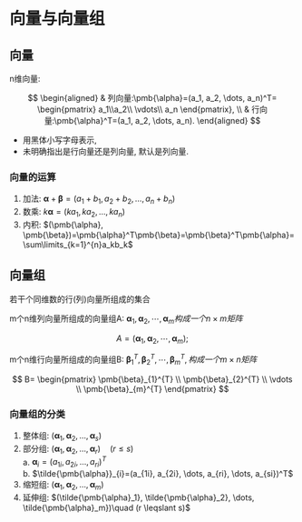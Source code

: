 # 向量与向量组

## 向量

n维向量:

$$
\begin{aligned}
	& 列向量:\pmb{\alpha}=(a_1, a_2, \dots, a_n)^T=
	\begin{pmatrix}
		a_1\\a_2\\ \vdots\\ a_n
	\end{pmatrix},
	\\
	& 行向量:\pmb{\alpha}^T=(a_1, a_2, \dots, a_n).
\end{aligned}
$$

- 用黑体小写字母表示,
- 未明确指出是行向量还是列向量, 默认是列向量.

### 向量的运算

1. 加法: $\pmb{\alpha}+\pmb{\beta}=(a_1+b_1, a_2+b_2, \dots, a_n+b_n)$
2. 数乘: $k\pmb{\alpha}=(ka_1, ka_2, \dots, ka_n)$
3. 内积: $(\pmb{\alpha}, \pmb{\beta})=\pmb{\alpha}^T\pmb{\beta}=\pmb{\beta}^T\pmb{\alpha}=\sum\limits_{k=1}^{n}a_kb_k$

## 向量组

若干个同维数的行(列)向量所组成的集合

m个n维列向量所组成的向量组A:
$\pmb{\alpha}_{1}, \pmb{\alpha}_{2}, \cdots, \pmb{\alpha}_{m}构成一个n \times m矩阵$

$$
A=(\pmb{\alpha}_{1}, \pmb{\alpha}_{2}, \cdots, \pmb{\alpha}_{m});
$$

m个n维行向量所组成的向量组B:
$\pmb{\beta}_{1}^{T}, \pmb{\beta}_{2}^{T}, \cdots, \pmb{\beta}_{m}^{T},构成一个m \times n矩阵$

$$
B=
\begin{pmatrix}
	\pmb{\beta}_{1}^{T} \\ \pmb{\beta}_{2}^{T} \\ \vdots \\ \pmb{\beta}_{m}^{T}
\end{pmatrix}
$$

### 向量组的分类

1. 整体组: $(\pmb{\alpha}_1, \pmb{\alpha}_2, \dots, \pmb{\alpha}_s)$
2. 部分组: $(\pmb{\alpha}_1, \pmb{\alpha}_2, \dots, \pmb{\alpha}_r)\quad (r\leqslant s)$ <BR>
   a. $\pmb{\alpha}_i=(a_{1i}, a_{2i}, \dots, a_{ri})^T$ <BR>
   b. $\tilde{\pmb{\alpha}}_{i}=(a_{1i}, a_{2i}, \dots, a_{ri}, \dots, a_{si})^T$
3. 缩短组: $(\pmb{\alpha}_1, \pmb{\alpha}_2, \dots, \pmb{\alpha}_m)$
4. 延伸组: $(\tilde{\pmb{\alpha}_1}, \tilde{\pmb{\alpha}_2}, \dots, \tilde{\pmb{\alpha}_m})\quad (r \leqslant  s)$
